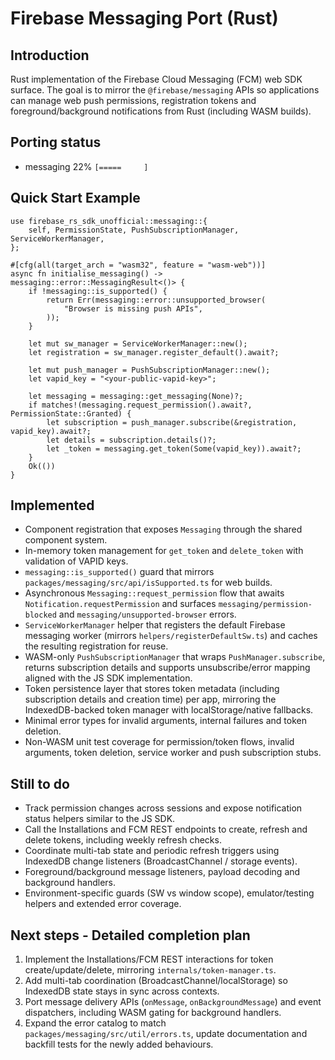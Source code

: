 # Firebase Messaging Port (Rust)

## Introduction

Rust implementation of the Firebase Cloud Messaging (FCM) web SDK surface. The goal is to mirror the `@firebase/messaging` APIs so applications can manage web push permissions, registration tokens and foreground/background notifications from Rust (including WASM builds).

## Porting status

- messaging 22% `[=====     ]`

## Quick Start Example

```rust,no_run
use firebase_rs_sdk_unofficial::messaging::{
    self, PermissionState, PushSubscriptionManager, ServiceWorkerManager,
};

#[cfg(all(target_arch = "wasm32", feature = "wasm-web"))]
async fn initialise_messaging() -> messaging::error::MessagingResult<()> {
    if !messaging::is_supported() {
        return Err(messaging::error::unsupported_browser(
            "Browser is missing push APIs",
        ));
    }

    let mut sw_manager = ServiceWorkerManager::new();
    let registration = sw_manager.register_default().await?;

    let mut push_manager = PushSubscriptionManager::new();
    let vapid_key = "<your-public-vapid-key>";

    let messaging = messaging::get_messaging(None)?;
    if matches!(messaging.request_permission().await?, PermissionState::Granted) {
        let subscription = push_manager.subscribe(&registration, vapid_key).await?;
        let details = subscription.details()?;
        let _token = messaging.get_token(Some(vapid_key)).await?;
    }
    Ok(())
}
```

## Implemented

- Component registration that exposes `Messaging` through the shared component system.
- In-memory token management for `get_token` and `delete_token` with validation of VAPID keys.
- `messaging::is_supported()` guard that mirrors `packages/messaging/src/api/isSupported.ts` for web builds.
- Asynchronous `Messaging::request_permission` flow that awaits `Notification.requestPermission` and surfaces
  `messaging/permission-blocked` and `messaging/unsupported-browser` errors.
- `ServiceWorkerManager` helper that registers the default Firebase messaging worker (mirrors
  `helpers/registerDefaultSw.ts`) and caches the resulting registration for reuse.
- WASM-only `PushSubscriptionManager` that wraps `PushManager.subscribe`, returns subscription details and supports
  unsubscribe/error mapping aligned with the JS SDK implementation.
- Token persistence layer that stores token metadata (including subscription details and creation time) per app,
  mirroring the IndexedDB-backed token manager with localStorage/native fallbacks.
- Minimal error types for invalid arguments, internal failures and token deletion.
- Non-WASM unit test coverage for permission/token flows, invalid arguments, token deletion, service worker and push
  subscription stubs.

## Still to do

- Track permission changes across sessions and expose notification status helpers similar to the JS SDK.
- Call the Installations and FCM REST endpoints to create, refresh and delete tokens, including weekly refresh checks.
- Coordinate multi-tab state and periodic refresh triggers using IndexedDB change listeners (BroadcastChannel / storage events).
- Foreground/background message listeners, payload decoding and background handlers.
- Environment-specific guards (SW vs window scope), emulator/testing helpers and extended error coverage.

## Next steps - Detailed completion plan

1. Implement the Installations/FCM REST interactions for token create/update/delete, mirroring `internals/token-manager.ts`.
2. Add multi-tab coordination (BroadcastChannel/localStorage) so IndexedDB state stays in sync across contexts.
3. Port message delivery APIs (`onMessage`, `onBackgroundMessage`) and event dispatchers, including WASM gating for background handlers.
4. Expand the error catalog to match `packages/messaging/src/util/errors.ts`, update documentation and backfill tests for the newly added behaviours.
